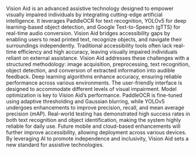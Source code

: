 Vision Aid is an advanced assistive technology designed to empower visually impaired individuals by integrating cutting-edge artificial intelligence. It leverages PaddleOCR for text recognition, YOLOv5 for deep learning-based object detection, and Google Text-to-Speech (gTTS) for real-time audio conversion. Vision Aid bridges accessibility gaps by enabling users to read printed text, recognize objects, and navigate their surroundings independently.
Traditional accessibility tools often lack real-time efficiency and high accuracy, leaving visually impaired individuals reliant on external assistance. Vision Aid addresses these challenges with a structured methodology: image acquisition, preprocessing, text recognition, object detection, and conversion of extracted information into audible feedback. Deep learning algorithms enhance accuracy, ensuring reliable performance across various environments. The user-friendly interface is designed to accommodate different levels of visual impairment.
Model optimization is key to Vision Aid’s performance. PaddleOCR is fine-tuned using adaptive thresholding and Gaussian blurring, while YOLOv5 undergoes enhancements to improve precision, recall, and mean average precision (mAP). Real-world testing has demonstrated high success rates in both text recognition and object identification, making the system highly reliable for daily use.
Future mobile and cloud-based enhancements will further improve accessibility, allowing deployment across various devices. By leveraging AI to promote independence and inclusivity, Vision Aid sets a new standard for assistive technologies.

